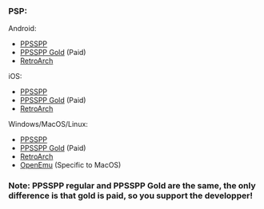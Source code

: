 ### PSP:

Android:
- [PPSSPP](https://play.google.com/store/apps/details?id=org.ppsspp.ppsspp&hl=en)
- [PPSSPP Gold](https://play.google.com/store/apps/details?id=org.ppsspp.ppssppgold&hl=en_CA) (Paid)
- [RetroArch](https://www.retroarch.com/?page=platforms)

iOS:
- [PPSSPP](https://apps.apple.com/us/app/ppsspp-psp-emulator/id6496972903)
- [PPSSPP Gold](https://apps.apple.com/us/app/ppsspp-gold-psp-emulator/id6502287918) (Paid)
- [RetroArch](https://apps.apple.com/ca/app/retroarch/id6499539433)

Windows/MacOS/Linux:
- [PPSSPP](https://www.ppsspp.org/download/)
- [PPSSPP Gold](https://www.ppsspp.org/buygold/) (Paid)
- [RetroArch](https://www.retroarch.com/?page=platforms)
- [OpenEmu](https://openemu.org) (Specific to MacOS)

### Note: PPSSPP regular and PPSSPP Gold are the same, the only difference is that gold is paid, so you support the developper!
